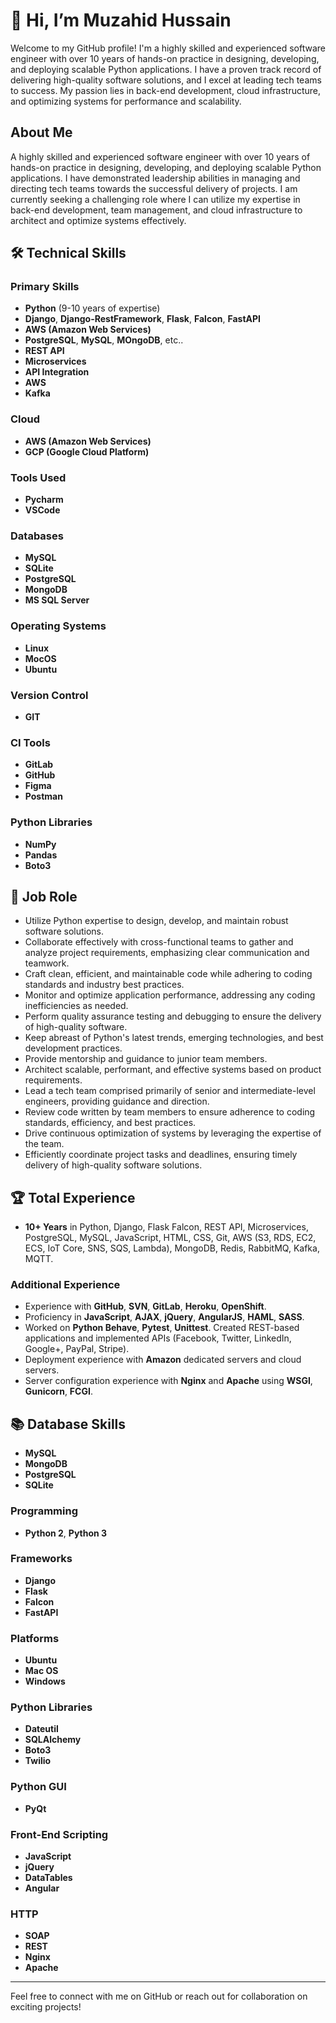 # 👋 Hi, I’m Muzahid Hussain

Welcome to my GitHub profile! I'm a highly skilled and experienced software engineer with over 10 years of hands-on practice in designing, developing, and deploying scalable Python applications. I have a proven track record of delivering high-quality software solutions, and I excel at leading tech teams to success. My passion lies in back-end development, cloud infrastructure, and optimizing systems for performance and scalability.

## About Me

A highly skilled and experienced software engineer with over 10 years of hands-on practice in designing, developing, and deploying scalable Python applications. I have demonstrated leadership abilities in managing and directing tech teams towards the successful delivery of projects. I am currently seeking a challenging role where I can utilize my expertise in back-end development, team management, and cloud infrastructure to architect and optimize systems effectively.

## 🛠️ Technical Skills

### Primary Skills
- **Python** (9-10 years of expertise)
- **Django**, **Django-RestFramework**, **Flask**, **Falcon**, **FastAPI**
- **AWS (Amazon Web Services)**
- **PostgreSQL**, **MySQL**, **MOngoDB**, etc..
- **REST API**
- **Microservices**
- **API Integration**
- **AWS**
- **Kafka**

### Cloud
- **AWS (Amazon Web Services)**
- **GCP (Google Cloud Platform)**

### Tools Used
- **Pycharm**
- **VSCode**

### Databases
- **MySQL**
- **SQLite**
- **PostgreSQL**
- **MongoDB**
- **MS SQL Server**

### Operating Systems
- **Linux**
- **MocOS**
- **Ubuntu**

### Version Control
- **GIT**

### CI Tools
- **GitLab**
- **GitHub**
- **Figma**
- **Postman**

### Python Libraries
- **NumPy**
- **Pandas**
- **Boto3**

## 💼 Job Role

- Utilize Python expertise to design, develop, and maintain robust software solutions.
- Collaborate effectively with cross-functional teams to gather and analyze project requirements, emphasizing clear communication and teamwork.
- Craft clean, efficient, and maintainable code while adhering to coding standards and industry best practices.
- Monitor and optimize application performance, addressing any coding inefficiencies as needed.
- Perform quality assurance testing and debugging to ensure the delivery of high-quality software.
- Keep abreast of Python's latest trends, emerging technologies, and best development practices.
- Provide mentorship and guidance to junior team members.
- Architect scalable, performant, and effective systems based on product requirements.
- Lead a tech team comprised primarily of senior and intermediate-level engineers, providing guidance and direction.
- Review code written by team members to ensure adherence to coding standards, efficiency, and best practices.
- Drive continuous optimization of systems by leveraging the expertise of the team.
- Efficiently coordinate project tasks and deadlines, ensuring timely delivery of high-quality software solutions.

## 🏆 Total Experience

- **10+ Years** in Python, Django, Flask Falcon, REST API, Microservices, PostgreSQL, MySQL, JavaScript, HTML, CSS, Git, AWS (S3, RDS, EC2, ECS, IoT Core, SNS, SQS, Lambda), MongoDB, Redis, RabbitMQ, Kafka, MQTT.

### Additional Experience
- Experience with **GitHub**, **SVN**, **GitLab**, **Heroku**, **OpenShift**.
- Proficiency in **JavaScript**, **AJAX**, **jQuery**, **AngularJS**, **HAML**, **SASS**.
- Worked on **Python Behave**, **Pytest**, **Unittest**. Created REST-based applications and implemented APIs (Facebook, Twitter, LinkedIn, Google+, PayPal, Stripe).
- Deployment experience with **Amazon** dedicated servers and cloud servers.
- Server configuration experience with **Nginx** and **Apache** using **WSGI**, **Gunicorn**, **FCGI**.

## 📚 Database Skills
- **MySQL**
- **MongoDB**
- **PostgreSQL**
- **SQLite**

### Programming
- **Python 2**, **Python 3**

### Frameworks
- **Django**
- **Flask**
- **Falcon**
- **FastAPI**

### Platforms
- **Ubuntu**
- **Mac OS**
- **Windows**

### Python Libraries
- **Dateutil**
- **SQLAlchemy**
- **Boto3**
- **Twilio**

### Python GUI
- **PyQt**

### Front-End Scripting
- **JavaScript**
- **jQuery**
- **DataTables**
- **Angular**

### HTTP
- **SOAP**
- **REST**
- **Nginx**
- **Apache**

---

Feel free to connect with me on GitHub or reach out for collaboration on exciting projects!

